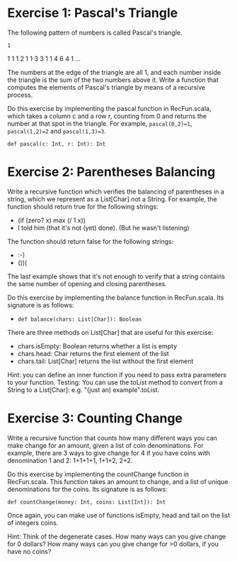 # Exercise 1: Pascal's Triangle

The following pattern of numbers is called Pascal's triangle.

    1
   1 1
  1 2 1
 1 3 3 1
1 4 6 4 1
   ...

The numbers at the edge of the triangle are all 1, and each number inside the triangle is the sum of the two numbers above it. Write a function that computes the elements of Pascal's triangle by means of a recursive process.

Do this exercise by implementing the pascal function in RecFun.scala, which takes a column c and a row r, counting from 0 and returns the number at that spot in the triangle. For example, `pascal(0,2)=1`, `pascal(1,2)=2` and `pascal(1,3)=3`.

`def pascal(c: Int, r: Int): Int`

# Exercise 2: Parentheses Balancing

Write a recursive function which verifies the balancing of parentheses in a string, which we represent as a List[Char] not a String. For example, the function should return true for the following strings:

- (if (zero? x) max (/ 1 x))
- I told him (that it's not (yet) done). (But he wasn't listening)

The function should return false for the following strings:
- :-)
- ())(

The last example shows that it's not enough to verify that a string contains the same number of opening and closing parentheses.

Do this exercise by implementing the balance function in RecFun.scala. Its signature is as follows:
- `def balance(chars: List[Char]): Boolean`

There are three methods on List[Char] that are useful for this exercise:

- chars.isEmpty: Boolean returns whether a list is empty
- chars.head: Char returns the first element of the list
- chars.tail: List[Char] returns the list without the first element

Hint: you can define an inner function if you need to pass extra parameters to your function.
Testing: You can use the toList method to convert from a String to a List[Char]: e.g. "(just an) example".toList.

# Exercise 3: Counting Change

Write a recursive function that counts how many different ways you can make change for an amount, given a list of coin denominations. For example, there are 3 ways to give change for 4 if you have coins with denomination 1 and 2: 1+1+1+1, 1+1+2, 2+2.

Do this exercise by implementing the countChange function in RecFun.scala. This function takes an amount to change, and a list of unique denominations for the coins. Its signature is as follows:

`def countChange(money: Int, coins: List[Int]): Int`

Once again, you can make use of functions isEmpty, head and tail on the list of integers coins.

Hint: Think of the degenerate cases. How many ways can you give change for 0 dollars? How many ways can you give change for >0 dollars, if you have no coins?